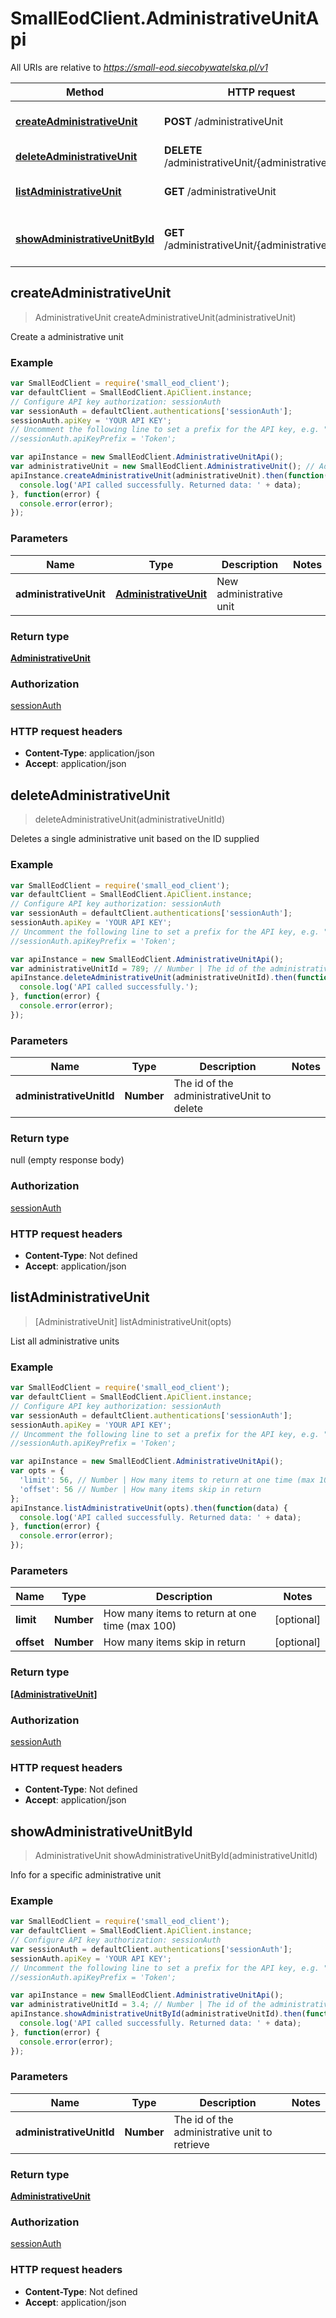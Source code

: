 # SmallEodClient.AdministrativeUnitApi

All URIs are relative to *https://small-eod.siecobywatelska.pl/v1*

Method | HTTP request | Description
------------- | ------------- | -------------
[**createAdministrativeUnit**](AdministrativeUnitApi.md#createAdministrativeUnit) | **POST** /administrativeUnit | Create a administrative unit
[**deleteAdministrativeUnit**](AdministrativeUnitApi.md#deleteAdministrativeUnit) | **DELETE** /administrativeUnit/{administrativeUnitId} | 
[**listAdministrativeUnit**](AdministrativeUnitApi.md#listAdministrativeUnit) | **GET** /administrativeUnit | List all administrative units
[**showAdministrativeUnitById**](AdministrativeUnitApi.md#showAdministrativeUnitById) | **GET** /administrativeUnit/{administrativeUnitId} | Info for a specific administrative unit



## createAdministrativeUnit

> AdministrativeUnit createAdministrativeUnit(administrativeUnit)

Create a administrative unit

### Example

```javascript
var SmallEodClient = require('small_eod_client');
var defaultClient = SmallEodClient.ApiClient.instance;
// Configure API key authorization: sessionAuth
var sessionAuth = defaultClient.authentications['sessionAuth'];
sessionAuth.apiKey = 'YOUR API KEY';
// Uncomment the following line to set a prefix for the API key, e.g. "Token" (defaults to null)
//sessionAuth.apiKeyPrefix = 'Token';

var apiInstance = new SmallEodClient.AdministrativeUnitApi();
var administrativeUnit = new SmallEodClient.AdministrativeUnit(); // AdministrativeUnit | New administrative unit
apiInstance.createAdministrativeUnit(administrativeUnit).then(function(data) {
  console.log('API called successfully. Returned data: ' + data);
}, function(error) {
  console.error(error);
});

```

### Parameters



Name | Type | Description  | Notes
------------- | ------------- | ------------- | -------------
 **administrativeUnit** | [**AdministrativeUnit**](AdministrativeUnit.md)| New administrative unit | 

### Return type

[**AdministrativeUnit**](AdministrativeUnit.md)

### Authorization

[sessionAuth](../README.md#sessionAuth)

### HTTP request headers

- **Content-Type**: application/json
- **Accept**: application/json


## deleteAdministrativeUnit

> deleteAdministrativeUnit(administrativeUnitId)



Deletes a single administrative unit based on the ID supplied

### Example

```javascript
var SmallEodClient = require('small_eod_client');
var defaultClient = SmallEodClient.ApiClient.instance;
// Configure API key authorization: sessionAuth
var sessionAuth = defaultClient.authentications['sessionAuth'];
sessionAuth.apiKey = 'YOUR API KEY';
// Uncomment the following line to set a prefix for the API key, e.g. "Token" (defaults to null)
//sessionAuth.apiKeyPrefix = 'Token';

var apiInstance = new SmallEodClient.AdministrativeUnitApi();
var administrativeUnitId = 789; // Number | The id of the administrativeUnit to delete
apiInstance.deleteAdministrativeUnit(administrativeUnitId).then(function() {
  console.log('API called successfully.');
}, function(error) {
  console.error(error);
});

```

### Parameters



Name | Type | Description  | Notes
------------- | ------------- | ------------- | -------------
 **administrativeUnitId** | **Number**| The id of the administrativeUnit to delete | 

### Return type

null (empty response body)

### Authorization

[sessionAuth](../README.md#sessionAuth)

### HTTP request headers

- **Content-Type**: Not defined
- **Accept**: application/json


## listAdministrativeUnit

> [AdministrativeUnit] listAdministrativeUnit(opts)

List all administrative units

### Example

```javascript
var SmallEodClient = require('small_eod_client');
var defaultClient = SmallEodClient.ApiClient.instance;
// Configure API key authorization: sessionAuth
var sessionAuth = defaultClient.authentications['sessionAuth'];
sessionAuth.apiKey = 'YOUR API KEY';
// Uncomment the following line to set a prefix for the API key, e.g. "Token" (defaults to null)
//sessionAuth.apiKeyPrefix = 'Token';

var apiInstance = new SmallEodClient.AdministrativeUnitApi();
var opts = {
  'limit': 56, // Number | How many items to return at one time (max 100)
  'offset': 56 // Number | How many items skip in return
};
apiInstance.listAdministrativeUnit(opts).then(function(data) {
  console.log('API called successfully. Returned data: ' + data);
}, function(error) {
  console.error(error);
});

```

### Parameters



Name | Type | Description  | Notes
------------- | ------------- | ------------- | -------------
 **limit** | **Number**| How many items to return at one time (max 100) | [optional] 
 **offset** | **Number**| How many items skip in return | [optional] 

### Return type

[**[AdministrativeUnit]**](AdministrativeUnit.md)

### Authorization

[sessionAuth](../README.md#sessionAuth)

### HTTP request headers

- **Content-Type**: Not defined
- **Accept**: application/json


## showAdministrativeUnitById

> AdministrativeUnit showAdministrativeUnitById(administrativeUnitId)

Info for a specific administrative unit

### Example

```javascript
var SmallEodClient = require('small_eod_client');
var defaultClient = SmallEodClient.ApiClient.instance;
// Configure API key authorization: sessionAuth
var sessionAuth = defaultClient.authentications['sessionAuth'];
sessionAuth.apiKey = 'YOUR API KEY';
// Uncomment the following line to set a prefix for the API key, e.g. "Token" (defaults to null)
//sessionAuth.apiKeyPrefix = 'Token';

var apiInstance = new SmallEodClient.AdministrativeUnitApi();
var administrativeUnitId = 3.4; // Number | The id of the administrative unit to retrieve
apiInstance.showAdministrativeUnitById(administrativeUnitId).then(function(data) {
  console.log('API called successfully. Returned data: ' + data);
}, function(error) {
  console.error(error);
});

```

### Parameters



Name | Type | Description  | Notes
------------- | ------------- | ------------- | -------------
 **administrativeUnitId** | **Number**| The id of the administrative unit to retrieve | 

### Return type

[**AdministrativeUnit**](AdministrativeUnit.md)

### Authorization

[sessionAuth](../README.md#sessionAuth)

### HTTP request headers

- **Content-Type**: Not defined
- **Accept**: application/json


